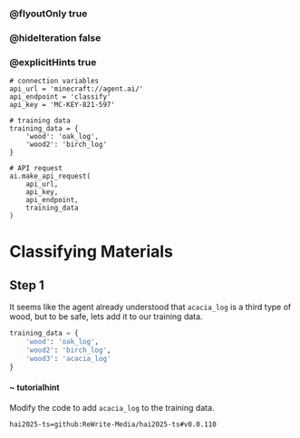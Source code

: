 ### @flyoutOnly true
### @hideIteration false
### @explicitHints true

```python-template
# connection variables
api_url = 'minecraft://agent.ai/'
api_endpoint = 'classify'
api_key = 'MC-KEY-821-597'
 
# training data
training_data = {
    'wood': 'oak_log',
    'wood2': 'birch_log'
}
 
# API request
ai.make_api_request(
    api_url,
    api_key,
    api_endpoint,
    training_data
)

```

# Classifying Materials

## Step 1
It seems like the agent already understood that `acacia_log` is a third type of wood, but to be safe, lets add it to our training data.

```python
training_data = {
    'wood': 'oak_log',
    'wood2': 'birch_log',
    'wood3': 'acacia_log'
}
```
#### ~ tutorialhint 
Modify the code to add `acacia_log` to the training data.


```package
hai2025-ts=github:ReWrite-Media/hai2025-ts#v0.0.110
```
